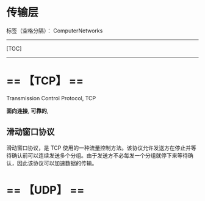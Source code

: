 # 传输层

标签（空格分隔）： ComputerNetworks

---

[TOC]



---

# == 【TCP】 ==
Transmission Control Protocol, TCP

**面向连接**, **可靠的**,


## 滑动窗口协议
滑动窗口协议，是 TCP 使用的一种流量控制方法。该协议允许发送方在停止并等待确认前可以连续发送多个分组。由于发送方不必每发一个分组就停下来等待确认，因此该协议可以加速数据的传输。

# == 【UDP】 ==
